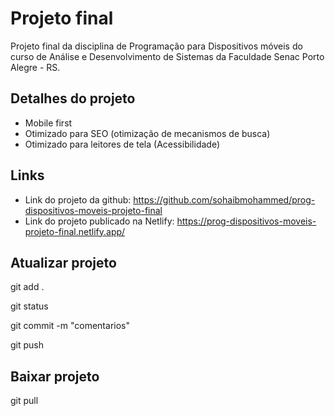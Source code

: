 # Projeto final

Projeto final da disciplina de Programação para Dispositivos móveis do curso de Análise e Desenvolvimento de Sistemas da Faculdade Senac Porto Alegre - RS.

## Detalhes do projeto

- Mobile first
- Otimizado para SEO (otimização de mecanismos de busca)
- Otimizado para leitores de tela (Acessibilidade)

## Links

- Link do projeto da github: https://github.com/sohaibmohammed/prog-dispositivos-moveis-projeto-final
- Link do projeto publicado na Netlify: https://prog-dispositivos-moveis-projeto-final.netlify.app/

## Atualizar projeto
git add .

git status

git commit -m "comentarios"

git push

## Baixar projeto
git pull
